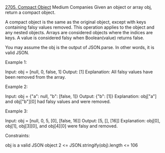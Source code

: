 [2705. Compact Object](https://leetcode.com/problems/compact-object?envType=study-plan-v2&envId=30-days-of-javascript)
Medium
Companies
Given an object or array obj, return a compact object.

A compact object is the same as the original object, except with keys containing falsy values removed. This operation applies to the object and any nested objects. Arrays are considered objects where the indices are keys. A value is considered falsy when Boolean(value) returns false.

You may assume the obj is the output of JSON.parse. In other words, it is valid JSON.

Example 1:

Input: obj = [null, 0, false, 1]
Output: [1]
Explanation: All falsy values have been removed from the array.

Example 2:

Input: obj = {"a": null, "b": [false, 1]}
Output: {"b": [1]}
Explanation: obj["a"] and obj["b"][0] had falsy values and were removed.

Example 3:

Input: obj = [null, 0, 5, [0], [false, 16]]
Output: [5, [], [16]]
Explanation: obj[0], obj[1], obj[3][0], and obj[4][0] were falsy and removed.

Constraints:

obj is a valid JSON object
2 <= JSON.stringify(obj).length <= 106

